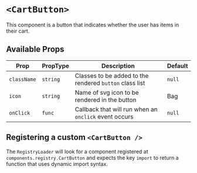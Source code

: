 # `<CartButton>`

This component is a button that indicates whether the user has items in their cart.

## Available Props

| Prop        | PropType | Description                                             | Default |
| ----------- | -------- | ------------------------------------------------------- | ------- |
| `className` | `string` | Classes to be added to the rendered `button` class list | `null`  |
| `icon`      | `string` | Name of svg icon to be rendered in the button           | Bag     |
| `onClick`   | `func`   | Callback that will run when an `onclick` event occurs   | `null`  |

## Registering a custom `<CartButton />`

The `RegistryLoader` will look for a component registered at `components.registry.CartButton` and expects the key `import` to return a function that uses dynamic import syntax.
